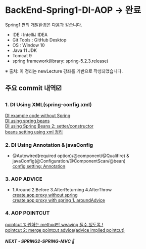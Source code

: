 # BackEnd-Spring1-DI-AOP -> 완료

Spring1 편의 개발환경은 다음과 같습니다. 
* IDE : IntelliJ IDEA
* Git Tools : GitHub Desktop
* OS : Window 10
* Java 11 JDK
* Tomcat 9
* spring framework(library: spring-5.2.3.release)

※ 출처: 이 정리는 newLecture 강좌를 기반으로 작성되었습니다.

## 주요 commit 내역☑️
### 1. DI Using XML(spring-config.xml)     
[DI example code without Spring](https://github.com/mangozzelli/BackEnd-Spring1-DI-AOP/commit/f1f918ee8bdf496c2430d3caf620dcaa9392f9d5)    
[DI using spring beans](https://github.com/mangozzelli/BackEnd-Spring1-DI-AOP/commit/e7bbf9b4233cc69a8963773fcab220334ded3a5d)    
[DI using Spring Beans 2: setter/constructor](https://github.com/mangozzelli/BackEnd-Spring1-DI-AOP/commit/8fa047fff7f496d4de1408e7c9cbbdb39a910d0f)  
[beans setting using xml 정리](https://github.com/mangozzelli/BackEnd-Spring1-DI-AOP/commit/58638b459cffd9c052ad0587738746ccf46f27d4)  
  
### 2. DI Using Annotation & javaConfig   
* @Autowired(required option)/@component/@Qualifire) & javaConfig(@Configuration/@ComponentScan/@bean)  
[config setting: Annotation](https://github.com/mangozzelli/BackEnd-Spring1-DI-AOP/commit/f77fffa875a864730f8bc7921fa38fe809a655f3)  
      
### 3. AOP ADVICE    
* 1.Around 2.Before 3.AfterReturning 4.AfterThrow  
[create aop proxy without spring](https://github.com/mangozzelli/BackEnd-Spring1-DI-AOP/commit/f89affa7750db22f1a3352ec9706ef4f80a4779c)    
[create aop proxy with spring 1. aroundAdvice](https://github.com/mangozzelli/BackEnd-Spring1-DI-AOP/commit/cd80bebdef5a77e71378efb383219f8c5fc203ce)    
   
### 4. AOP POINTCUT  
[pointcut 1: 원하는 method만 weaving 될수 있도록 !](https://github.com/mangozzelli/BackEnd-Spring1-DI-AOP/commit/73e5c53824e40365ada80d1d0d50eebeb4169c9a)   
[pointcut 2: merge pointcut advice(advice implied pointcut)](https://github.com/mangozzelli/BackEnd-Spring1-DI-AOP/commit/8231a69bb171bc9eda9bb3bfa00a0dad2aef53ae)    


##### NEXT - SPRING2-SPRING-MVC 🌱
